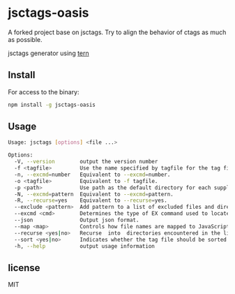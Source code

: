 # jsctags-oasis

A forked project base on jsctags. Try to align the behavior of ctags as much as possible.

jsctags generator using [tern](https://github.com/marijnh/tern)

## Install

For access to the binary:

```sh
npm install -g jsctags-oasis
```

## Usage

```sh
Usage: jsctags [options] <file ...>

Options:
  -V, --version        output the version number
  -f <tagfile>         Use the name specified by tagfile for the tag file. Default is "tags" (default: "tags")
  -n, --excmd=number   Equivalent to --excmd=number.
  -o <tagfile>         Equivalent to -f tagfile.
  -p <path>            Use path as the default directory for each supplied source file
  -N, --excmd=pattern  Equivalent to --excmd=pattern.
  -R, --recurse=yes    Equivalent to --recurse=yes.
  --exclude <pattern>  Add pattern to a list of excluded files and directories. (default: ["node_modules/**/*"])
  --excmd <cmd>        Determines the type of EX command used to locate tags in the source file. (default: "pattern")
  --json               Output json format.
  --map <map>          Controls how file names are mapped to JavaScript language. (default: ".js.jsx")
  --recurse <yes|no>   Recurse  into  directories encountered in the list of supplied files. (default: "no")
  --sort <yes|no>      Indicates whether the tag file should be sorted on the tag name (default: "yes")
  -h, --help           output usage information
```

## license

MIT

